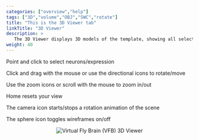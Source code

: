 ```yaml
---
categories: ["overview","help"]
tags: ["3D","volume","OBJ","SWC","rotate"]
title: "This is the 3D Viewer tab"
linkTitle: "3D Viewer"
description: >
   The 3D Viewer displays 3D models of the template, showing all selected painted anatomy, neurons and expression patterns
weight: 40
---
```

<link rel="stylesheet" href="https://v2.virtualflybrain.org/org.geppetto.frontend/geppetto/node_modules/@geppettoengine/geppetto-client/geppetto-client/style/css/gpt-icons.css">

<i class="fa fa-mouse-pointer"></i>   Point and click to select neurons/expression

<i class="fa fa-compass"></i>   Click and drag with the mouse or use the directional icons to rotate/move
    
<i class="fa fa-search-plus"></i>   Use the zoom icons or scroll with the mouse to zoom in/out
    
<i class="fa fa-home"></i>   Home resets your view
    
<i class="fa fa-video-camera"></i>   The camera icon starts/stops a rotation animation of the scene
    
<i class="fa gpt-sphere_wireframe-jpg"></i>   The sphere icon toggles wireframes on/off

<p align="center">
  <img src="https://v2.virtualflybrain.org/org.geppetto.frontend/geppetto/build/3d-viewer.png" alt="Virtual Fly Brain (VFB) 3D Viewer" style="max-width=50%" />
</p>
